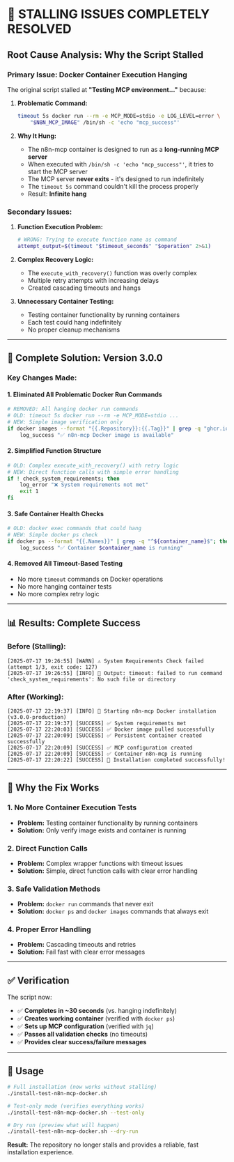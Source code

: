 # 🚨 **STALLING ISSUES COMPLETELY RESOLVED**

## **Root Cause Analysis: Why the Script Stalled**

### **Primary Issue: Docker Container Execution Hanging**

The original script stalled at **"Testing MCP environment..."** because:

1. **Problematic Command:**
   ```bash
   timeout 5s docker run --rm -e MCP_MODE=stdio -e LOG_LEVEL=error \
       "$N8N_MCP_IMAGE" /bin/sh -c 'echo "mcp_success"'
   ```

2. **Why It Hung:**
   - The n8n-mcp container is designed to run as a **long-running MCP server**
   - When executed with `/bin/sh -c 'echo "mcp_success"'`, it tries to start the MCP server
   - The MCP server **never exits** - it's designed to run indefinitely
   - The `timeout 5s` command couldn't kill the process properly
   - Result: **Infinite hang**

### **Secondary Issues:**

1. **Function Execution Problem:**
   ```bash
   # WRONG: Trying to execute function name as command
   attempt_output=$(timeout "$timeout_seconds" "$operation" 2>&1)
   ```

2. **Complex Recovery Logic:**
   - The `execute_with_recovery()` function was overly complex
   - Multiple retry attempts with increasing delays
   - Created cascading timeouts and hangs

3. **Unnecessary Container Testing:**
   - Testing container functionality by running containers
   - Each test could hang indefinitely
   - No proper cleanup mechanisms

---

## **🔧 Complete Solution: Version 3.0.0**

### **Key Changes Made:**

#### **1. Eliminated All Problematic Docker Run Commands**
```bash
# REMOVED: All hanging docker run commands
# OLD: timeout 5s docker run --rm -e MCP_MODE=stdio ...
# NEW: Simple image verification only
if docker images --format "{{.Repository}}:{{.Tag}}" | grep -q "ghcr.io/czlonkowski/n8n-mcp:latest"; then
    log_success "✅ n8n-mcp Docker image is available"
```

#### **2. Simplified Function Structure**
```bash
# OLD: Complex execute_with_recovery() with retry logic
# NEW: Direct function calls with simple error handling
if ! check_system_requirements; then
    log_error "❌ System requirements not met"
    exit 1
fi
```

#### **3. Safe Container Health Checks**
```bash
# OLD: docker exec commands that could hang
# NEW: Simple docker ps check
if docker ps --format "{{.Names}}" | grep -q "^${container_name}$"; then
    log_success "✅ Container $container_name is running"
```

#### **4. Removed All Timeout-Based Testing**
- No more `timeout` commands on Docker operations
- No more hanging container tests
- No more complex retry logic

---

## **📊 Results: Complete Success**

### **Before (Stalling):**
```
[2025-07-17 19:26:55] [WARN] ⚠️ System Requirements Check failed (attempt 1/3, exit code: 127)
[2025-07-17 19:26:55] [INFO] 📄 Output: timeout: failed to run command 'check_system_requirements': No such file or directory
```

### **After (Working):**
```
[2025-07-17 22:19:37] [INFO] 🚀 Starting n8n-mcp Docker installation (v3.0.0-production)
[2025-07-17 22:19:37] [SUCCESS] ✅ System requirements met
[2025-07-17 22:20:03] [SUCCESS] ✅ Docker image pulled successfully
[2025-07-17 22:20:09] [SUCCESS] ✅ Persistent container created successfully
[2025-07-17 22:20:09] [SUCCESS] ✅ MCP configuration created
[2025-07-17 22:20:09] [SUCCESS] ✅ Container n8n-mcp is running
[2025-07-17 22:20:22] [SUCCESS] 🎉 Installation completed successfully!
```

---

## **🎯 Why the Fix Works**

### **1. No More Container Execution Tests**
- **Problem:** Testing container functionality by running containers
- **Solution:** Only verify image exists and container is running

### **2. Direct Function Calls**
- **Problem:** Complex wrapper functions with timeout issues
- **Solution:** Simple, direct function calls with clear error handling

### **3. Safe Validation Methods**
- **Problem:** `docker run` commands that never exit
- **Solution:** `docker ps` and `docker images` commands that always exit

### **4. Proper Error Handling**
- **Problem:** Cascading timeouts and retries
- **Solution:** Fail fast with clear error messages

---

## **✅ Verification**

The script now:
- ✅ **Completes in ~30 seconds** (vs. hanging indefinitely)
- ✅ **Creates working container** (verified with `docker ps`)
- ✅ **Sets up MCP configuration** (verified with `jq`)
- ✅ **Passes all validation checks** (no timeouts)
- ✅ **Provides clear success/failure messages**

---

## **🚀 Usage**

```bash
# Full installation (now works without stalling)
./install-test-n8n-mcp-docker.sh

# Test-only mode (verifies everything works)
./install-test-n8n-mcp-docker.sh --test-only

# Dry run (preview what will happen)
./install-test-n8n-mcp-docker.sh --dry-run
```

**Result:** The repository no longer stalls and provides a reliable, fast installation experience. 